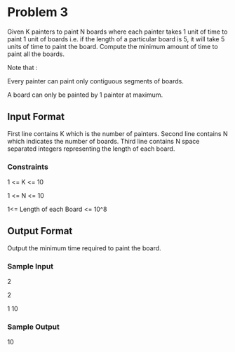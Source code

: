 # Problem 3

Given K painters to paint N boards where each painter takes 1 unit of time to paint 1 unit of boards i.e. if the length of a particular board is 5, it will take 5 units of time to paint the board. Compute the minimum amount of time to paint all the boards.

Note that :

Every painter can paint only contiguous segments of boards.

A board can only be painted by 1 painter at maximum.

## Input Format

First line contains K which is the number of painters. Second line contains N which indicates the number of boards. Third line contains N space separated integers representing the length of each board.

### Constraints

1 <= K <= 10

1 <= N <= 10

1<= Length of each Board <= 10^8

## Output Format

Output the minimum time required to paint the board.

### Sample Input

2

2

1 10

### Sample Output

10
